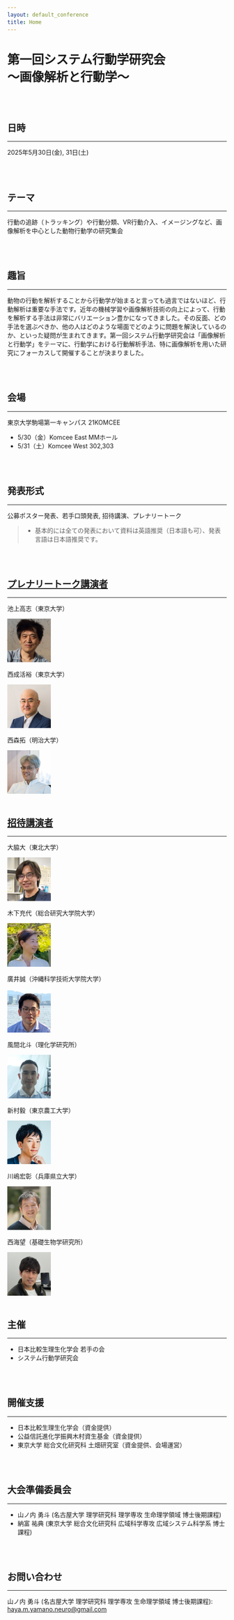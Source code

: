 ```yaml
---
layout: default_conference
title: Home
---
```

# 第一回システム行動学研究会 <br> 〜画像解析と行動学〜

<br>
<br>

## 日時
***
2025年5月30日(金), 31日(土)

<br>
<br>

## テーマ
***
行動の追跡（トラッキング）や行動分類、VR行動介入、イメージングなど、画像解析を中心とした動物行動学の研究集会

<br>
<br>

## 趣旨
***
動物の行動を解析することから行動学が始まると言っても過言ではないほど、行動解析は重要な手法です。近年の機械学習や画像解析技術の向上によって、行動を解析する手法は非常にバリエーション豊かになってきました。その反面、どの手法を選ぶべきか、他の人はどのような場面でどのように問題を解決しているのか、といった疑問が生まれてきます。第一回システム行動学研究会は「画像解析と行動学」をテーマに、行動学における行動解析手法、特に画像解析を用いた研究にフォーカスして開催することが決まりました。

<br>
<br>

## 会場
***
東京大学駒場第一キャンパス 21KOMCEE
  - 5/30（金）Komcee East MMホール
  - 5/31（土）Komcee West 302,303

<br>
<br>


## 発表形式
***
公募ポスター発表、若手口頭発表, 招待講演、プレナリートーク

> - 基本的には全ての発表において資料は英語推奨（日本語も可）、発表言語は日本語推奨です。

<br>
<br>

## [プレナリートーク講演者](/conference01_invited_talk.md)  
***

池上高志（東京大学）

<img src="images/ikegami.jpg" width="100px">  

<br>

西成活裕（東京大学）　　

<img src="images/nishinari.jpeg" width="100px">  

<br>

西森拓（明治大学）　　

<img src="images/nishimori.png" width="100px">  


<br>
<br>

## [招待講演者](/conference01_plenary_talk.md)

***
大脇大（東北大学）  

<img src="images/owaki.png" width="100px">  

<br>

木下充代（総合研究大学院大学）  

<img src="images/kinoshita.png" width="100px">  

<br>

廣井誠（沖縄科学技術大学院大学）  

<img src="images/hiroi.jpg" width="100px">  

<br>

風間北斗（理化学研究所）  

<img src="images/kazama.jpg" width="100px">  

<br>

新村毅（東京農工大学）  

<img src="images/shinmura.jpg" width="100px">  

<br>

川嶋宏彰（兵庫県立大学）  

<img src="images/kawashima.png" width="100px">  

<br>

西海望（基礎生物学研究所）   

<img src="images/nishiumi.png" width="100px">  

<br>
<br>

## 主催
***
- 日本比較生理生化学会 若手の会
- システム行動学研究会

<br>
<br>

## 開催支援
***
- 日本比較生理生化学会（資金提供）
- 公益信託進化学振興木村資生基金（資金提供）
- 東京大学 総合文化研究科 土畑研究室（資金提供、会場運営）

<br>
<br>

## 大会準備委員会
***
- 山ノ内 勇斗 (名古屋大学 理学研究科 理学専攻 生命理学領域 博士後期課程)
- 納富 祐典 (東京大学 総合文化研究科 広域科学専攻 広域システム科学系 博士課程)

<br>
<br>

## お問い合わせ
***

山ノ内 勇斗 (名古屋大学 理学研究科 理学専攻 生命理学領域 博士後期課程): haya.m.yamano.neuro@gmail.com
